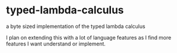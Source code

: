 # typed-lambda-calculus
a byte sized implementation of the typed lambda calculus

I plan on extending this with a lot of language features as I find more features
I want understand or implement.
